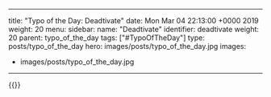 
---
title: "Typo of the Day: Deadtivate"
date: Mon Mar 04 22:13:00 +0000 2019
weight: 20
menu:
  sidebar:
    name: "Deadtivate"
    identifier: deadtivate
    weight: 20
    parent: typo_of_the_day
tags: ["#TypoOfTheDay"]
type: posts/typo_of_the_day
hero: images/posts/typo_of_the_day.jpg
images:
- images/posts/typo_of_the_day.jpg
---


{{<tweet user="mariatta" id="1102693450485358597">}}

